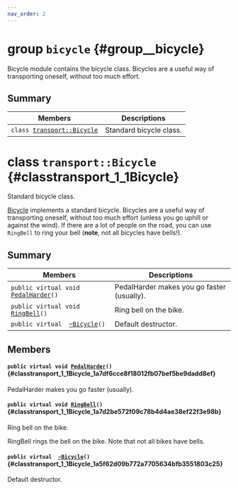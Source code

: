 ```yaml
---
nav_order: 2
---
```


# group `bicycle` {#group__bicycle}

Bicycle module contains the bicycle class. Bicycles are a useful way of transporting oneself, without too much effort.

## Summary

 Members                        | Descriptions                                
--------------------------------|---------------------------------------------
`class `[`transport::Bicycle`](#classtransport_1_1Bicycle) | Standard bicycle class.

# class `transport::Bicycle` {#classtransport_1_1Bicycle}

Standard bicycle class.

[Bicycle](#classtransport_1_1Bicycle) implements a standard bicycle. Bicycles are a useful way of transporting oneself, without too much effort (unless you go uphill or against the wind). If there are a lot of people on the road, you can use `RingBell` to ring your bell (**note**, not all bicycles have bells!).

## Summary

 Members                        | Descriptions                                
--------------------------------|---------------------------------------------
`public virtual void `[`PedalHarder`](#classtransport_1_1Bicycle_1a7df6cce8f18012fb07bef5be9dadd8ef)`()` | PedalHarder makes you go faster (usually).
`public virtual void `[`RingBell`](#classtransport_1_1Bicycle_1a7d2be572f09c78b4d4ae38ef22f3e98b)`()` | Ring bell on the bike.
`public virtual  `[`~Bicycle`](#classtransport_1_1Bicycle_1a5f62d09b772a7705634bfb3551803c25)`()` | Default destructor.

## Members

#### `public virtual void `[`PedalHarder`](#classtransport_1_1Bicycle_1a7df6cce8f18012fb07bef5be9dadd8ef)`()` {#classtransport_1_1Bicycle_1a7df6cce8f18012fb07bef5be9dadd8ef}

PedalHarder makes you go faster (usually).

#### `public virtual void `[`RingBell`](#classtransport_1_1Bicycle_1a7d2be572f09c78b4d4ae38ef22f3e98b)`()` {#classtransport_1_1Bicycle_1a7d2be572f09c78b4d4ae38ef22f3e98b}

Ring bell on the bike.

RingBell rings the bell on the bike. Note that not all bikes have bells.

#### `public virtual  `[`~Bicycle`](#classtransport_1_1Bicycle_1a5f62d09b772a7705634bfb3551803c25)`()` {#classtransport_1_1Bicycle_1a5f62d09b772a7705634bfb3551803c25}

Default destructor.

